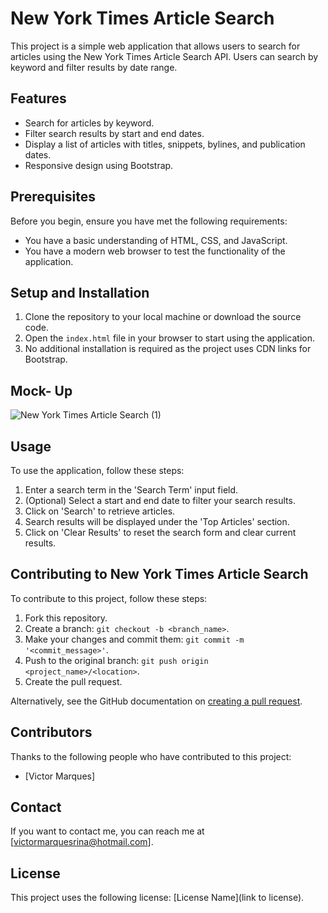 # New York Times Article Search

This project is a simple web application that allows users to search for articles using the New York Times Article Search API. Users can search by keyword and filter results by date range.

## Features

- Search for articles by keyword.
- Filter search results by start and end dates.
- Display a list of articles with titles, snippets, bylines, and publication dates.
- Responsive design using Bootstrap.

## Prerequisites

Before you begin, ensure you have met the following requirements:

- You have a basic understanding of HTML, CSS, and JavaScript.
- You have a modern web browser to test the functionality of the application.

## Setup and Installation

1. Clone the repository to your local machine or download the source code.
2. Open the `index.html` file in your browser to start using the application.
3. No additional installation is required as the project uses CDN links for Bootstrap.

## Mock- Up

![New York Times Article Search (1)](https://github.com/uvee35/news-project/assets/151088688/2d65d4f1-5310-4460-90e3-4e89ec3b4bca)


## Usage

To use the application, follow these steps:

1. Enter a search term in the 'Search Term' input field.
2. (Optional) Select a start and end date to filter your search results.
3. Click on 'Search' to retrieve articles.
4. Search results will be displayed under the 'Top Articles' section.
5. Click on 'Clear Results' to reset the search form and clear current results.

## Contributing to New York Times Article Search

To contribute to this project, follow these steps:

1. Fork this repository.
2. Create a branch: `git checkout -b <branch_name>`.
3. Make your changes and commit them: `git commit -m '<commit_message>'`.
4. Push to the original branch: `git push origin <project_name>/<location>`.
5. Create the pull request.

Alternatively, see the GitHub documentation on [creating a pull request](https://docs.github.com/en/github/collaborating-with-issues-and-pull-requests/creating-a-pull-request).

## Contributors

Thanks to the following people who have contributed to this project:

- [Victor Marques]

## Contact

If you want to contact me, you can reach me at [victormarquesrina@hotmail.com].

## License

This project uses the following license: [License Name](link to license).
